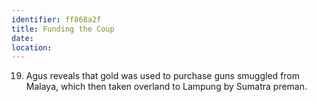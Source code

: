 ```yaml
---
identifier: ff868a2f
title: Funding the Coup
date:  
location: 
---
```


19. Agus reveals that gold was used to purchase guns smuggled from
    Malaya, which then taken overland to Lampung by Sumatra preman.
